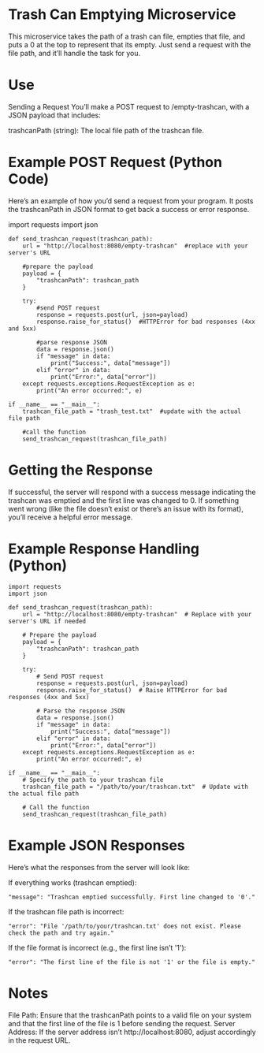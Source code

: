 # Trash Can Emptying Microservice

This microservice takes the path of a trash can file, empties that file, and puts a 0 at the top to represent that its empty. Just send a request with the file path, and it’ll handle the task for you.

# Use

Sending a Request
You’ll make a POST request to /empty-trashcan, with a JSON payload that includes:

trashcanPath (string): The local file path of the trashcan file.

# Example POST Request (Python Code)

Here’s an example of how you’d send a request from your program. It posts the trashcanPath in JSON format to get back a success or error response.

import requests
import json

    def send_trashcan_request(trashcan_path):
        url = "http://localhost:8080/empty-trashcan"  #replace with your server's URL
    
        #prepare the payload
        payload = {
            "trashcanPath": trashcan_path
        }
    
        try:
            #send POST request
            response = requests.post(url, json=payload)
            response.raise_for_status()  #HTTPError for bad responses (4xx and 5xx)
            
            #parse response JSON
            data = response.json()
            if "message" in data:
                print("Success:", data["message"])
            elif "error" in data:
                print("Error:", data["error"])
        except requests.exceptions.RequestException as e:
            print("An error occurred:", e)
    
    if __name__ == "__main__":
        trashcan_file_path = "trash_test.txt"  #update with the actual file path
    
        #call the function
        send_trashcan_request(trashcan_file_path)

# Getting the Response

If successful, the server will respond with a success message indicating the trashcan was emptied and the first line was changed to 0.
If something went wrong (like the file doesn’t exist or there’s an issue with its format), you’ll receive a helpful error message.

# Example Response Handling (Python)

    import requests
    import json
    
    def send_trashcan_request(trashcan_path):
        url = "http://localhost:8080/empty-trashcan"  # Replace with your server's URL if needed
    
        # Prepare the payload
        payload = {
            "trashcanPath": trashcan_path
        }
    
        try:
            # Send POST request
            response = requests.post(url, json=payload)
            response.raise_for_status()  # Raise HTTPError for bad responses (4xx and 5xx)
            
            # Parse the response JSON
            data = response.json()
            if "message" in data:
                print("Success:", data["message"])
            elif "error" in data:
                print("Error:", data["error"])
        except requests.exceptions.RequestException as e:
            print("An error occurred:", e)
    
    if __name__ == "__main__":
        # Specify the path to your trashcan file
        trashcan_file_path = "/path/to/your/trashcan.txt"  # Update with the actual file path
    
        # Call the function
        send_trashcan_request(trashcan_file_path)
        
# Example JSON Responses
Here’s what the responses from the server will look like:

If everything works (trashcan emptied):

    "message": "Trashcan emptied successfully. First line changed to '0'."

If the trashcan file path is incorrect:

    "error": "File '/path/to/your/trashcan.txt' does not exist. Please check the path and try again."

If the file format is incorrect (e.g., the first line isn’t '1'):

    "error": "The first line of the file is not '1' or the file is empty."

# Notes
File Path: Ensure that the trashcanPath points to a valid file on your system and that the first line of the file is 1 before sending the request.
Server Address: If the server address isn’t http://localhost:8080, adjust accordingly in the request URL.
